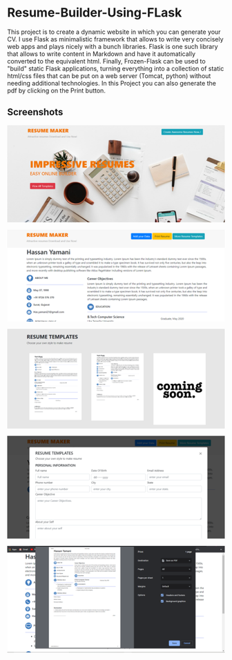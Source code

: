 # Resume-Builder-Using-FLask
This project is to create a dynamic website in which you can generate your CV. I use Flask as minimalistic framework that allows to write very concisely web apps and plays nicely with a bunch libraries. Flask is one such library that allows to write content in Markdown and have it automatically converted to the equivalent html. Finally, Frozen-Flask can be used to "build" static Flask applications, turning everything into a collection of static html/css files that can be put on a web server (Tomcat, python) without needing additional technologies.
In this Project you can also generate the pdf by clicking on the Print button.



## Screenshots
![Header Image](./1.png)

![Header Image](./2.png)

![Header Image](./3.png)

![Header Image](./4.png)

![Header Image](./5.png)
